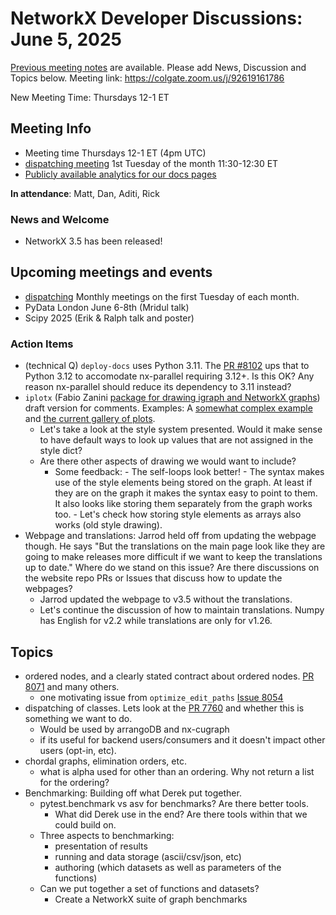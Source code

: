 # NetworkX Developer Discussions: June 5, 2025

[Previous meeting notes](https://github.com/networkx/archive/tree/main/meetings) are available. 
Please add News, Discussion and Topics below.
Meeting link: https://colgate.zoom.us/j/92619161786

New Meeting Time:  Thursdays 12-1 ET

## Meeting Info
- Meeting time Thursdays 12-1 ET (4pm UTC) 
- [dispatching meeting](https://hackmd.io/rqs_pWMxSLmICXCpI3w-Ug) 1st Tuesday of the month 11:30-12:30 ET 
- [Publicly available analytics for our docs pages](https://views.scientific-python.org/networkx.org)

**In attendance**: Matt, Dan, Aditi, Rick

### News and Welcome
- NetworkX 3.5 has been released!

## Upcoming meetings and events
- [dispatching](https://hackmd.io/rqs_pWMxSLmICXCpI3w-Ug) Monthly meetings on the first Tuesday of each month.
- PyData London June 6-8th (Mridul talk)
- Scipy 2025 (Erik & Ralph talk and poster)

### Action Items
- (technical Q) `deploy-docs` uses Python 3.11. The [PR #8102](https://github.com/networkx/networkx/pull/8102) ups that to Python 3.12 to accomodate nx-parallel requiring 3.12+. Is this OK? Any reason nx-parallel should reduce its dependency to 3.11 instead?
- `iplotx` (Fabio Zanini [package for drawing igraph and NetworkX graphs](https://github.com/fabilab/iplotx)) draft version for comments. Examples: A [somewhat complex example](https://iplotx.readthedocs.io/en/latest/gallery/plot_complex.html) and [the current gallery of plots](https://iplotx.readthedocs.io/en/latest/gallery/index.html).
  - Let's take a look at the style system presented. Would it make sense to have default ways to look up values that are not assigned in the style dict?
  - Are there other aspects of drawing we would want to include? 
    - Some feedback:
            - The self-loops look better!
            - The syntax makes use of the style elements being stored on the graph. At least if they are on the graph it makes the syntax easy to point to them. It also looks like storing them separately from the graph works too. 
            - Let's check how storing style elements as arrays also works (old style drawing).
- Webpage and translations: Jarrod held off from updating the webpage though. He says "But the translations on the main page look like they are going to make releases more difficult if we want to keep the translations up to date." Where do we stand on this issue? Are there discussions on the website repo PRs or Issues that discuss how to update the webpages?
    - Jarrod updated the webpage to v3.5 without the translations.
    - Let's continue the discussion of how to maintain translations. Numpy has English for v2.2 while translations are only for v1.26.

## Topics
- ordered nodes, and a clearly stated contract about ordered nodes. [PR 8071](https://github.com/networkx/networkx/pull/8071) and many others. 
    - one motivating issue from `optimize_edit_paths` [Issue 8054](https://github.com/networkx/networkx/issues/8054)
- dispatching of classes. Lets look at the [PR 7760](https://github.com/networkx/networkx/pull/7760) and whether this is something we want to do.
    - Would be used by arrangoDB and nx-cugraph
    - if its useful for backend users/consumers and it doesn't impact other users (opt-in, etc). 
- chordal graphs, elimination orders, etc.
    - what is alpha used for other than an ordering. Why not return a list for the ordering?
- Benchmarking: Building off what Derek put together.
    - pytest.benchmark vs asv for benchmarks? Are there better tools. 
        - What did Derek use in the end? Are there tools within that we could build on.
    - Three aspects to benchmarking:
        - presentation of results
        - running and data storage (ascii/csv/json, etc)
        - authoring (which datasets as well as parameters of the functions)
    - Can we put together a set of functions and datasets?
        - Create a NetworkX suite of graph benchmarks
